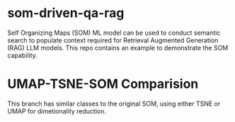 # som-driven-qa-rag
Self Organizing Maps (SOM) ML model can be used to conduct semantic search to populate context required for Retrieval Augmented Generation (RAG) LLM models. This repo contains an example to demonstrate the SOM capability.

# UMAP-TSNE-SOM Comparision
This branch has similar classes to the original SOM, using either TSNE or UMAP for dimetionality reduction. 
